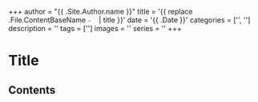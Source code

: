 +++
author = "{{ .Site.Author.name }}"
title = '{{ replace .File.ContentBaseName `-` ` ` | title }}'
date = '{{ .Date }}'
categories = ['', '']
description = ''
tags = ['']
images = ''
series = ''
+++

# Title

<!--more-->

## Contents

